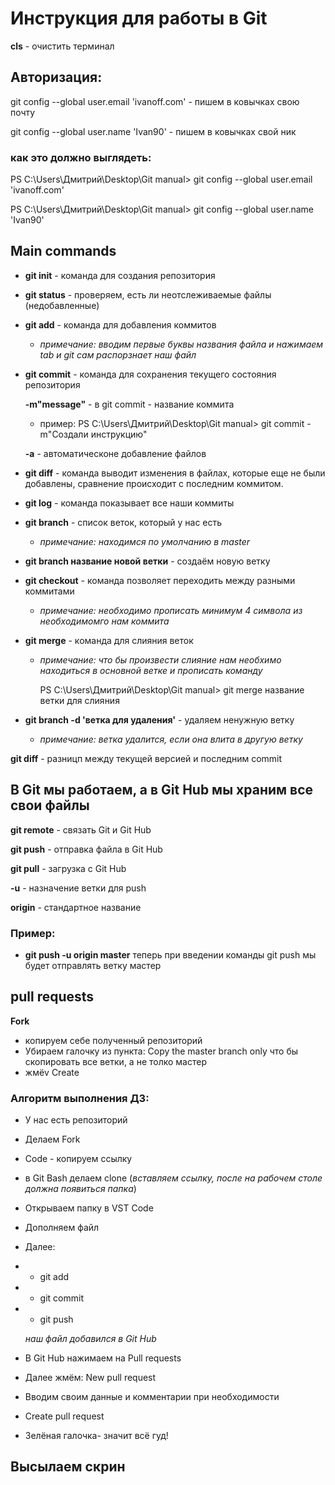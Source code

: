 # Инструкция для работы в Git

 **cls** - очистить терминал 

## Авторизация: 

 git config --global user.email 'ivanoff.com' - пишем в ковычках свою почту

 git config --global user.name 'Ivan90' - пишем в ковычках свой ник

 ### как это должно выглядеть:
 
 PS C:\Users\Дмитрий\Desktop\Git manual> git config --global user.email 'ivanoff.com'

 PS C:\Users\Дмитрий\Desktop\Git manual> git config --global user.name 'Ivan90'

## Main commands

- **git init** - команда для создания репозитория 
- **git status** - проверяем, есть ли неотслеживаемые файлы (недобавленные)
- **git add** - команда для добавления коммитов 
  - *примечание: вводим первые буквы названия файла и нажимаем tab и git сам распорзнает наш файл*
- **git commit** - команда для сохранения текущего состояния репозитория
  
  **-m"message"** - в git commit - название коммита
  
   - пример: PS C:\Users\Дмитрий\Desktop\Git manual> git commit -m"Создали инструкцию"

  **-a** - автоматическоне добавление файлов
- **git diff** - команда выводит изменения в файлах, которые еще не были добавлены, сравнение происходит с последним коммитом.  
- **git log** - команда показывает все наши коммиты
- **git branch** - список веток, который у нас есть
  - *примечание: находимся по умолчанию в master*
- **git branch название новой ветки** - создаём новую ветку
- **git checkout** - команда позволяет переходить между разными коммитами
    - *примечание: необходимо прописать минимум 4 символа из необходимомго нам коммита*
- **git merge** - команда для слияния веток
    - *примечание: что бы произвести слияние нам необхимо находиться в основной ветке и прописать команду*
             
         PS C:\Users\Дмитрий\Desktop\Git manual> git merge название ветки для слияния
- **git branch -d 'ветка для удаления'** - удаляем ненужную ветку
  - *примечание: ветка удалится, если она влита в другую ветку*
  
**git diff** - разницп между текущей версией и последним commit

## В Git мы работаем, а в Git Hub мы храним все свои файлы

**git remote** - связать Git и Git Hub

**git push** - отправка файла в Git Hub

**git pull** - загрузка с Git Hub

**-u** - назначение ветки для push

**origin** - стандартное название

### **Пример:**
- **git push -u origin master** теперь при введении команды git push мы будет отправлять ветку мастер

## **pull requests**

**Fork** 

- копируем себе полученный репозиторий 
- Убираем галочку из пункта: Copy the master branch only что бы скопировать все ветки, а не толко мастер
- жмёv Create

### **Алгоритм выполнения ДЗ:**

- У нас есть репозиторий 
- Делаем Fork
- Code - копируем ссылку
- в Git Bash делаем clone (*вставляем ссылку, после на рабочем столе должна появиться папка*)
- Открываем папку в VST Code
- Дополняем файл 
- Далее:
- - git add
- - git commit
- - git push
 
  *наш файл добавился в Git Hub*

- В Git Hub нажимаем на Pull requests
- Далее жмём: New pull request
 - Вводим своим данные и комментарии при необходимости
- Create pull request 
- Зелёная галочка- значит всё гуд!
 ## **Высылаем скрин**